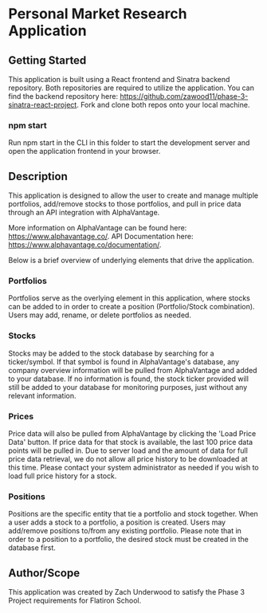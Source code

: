# Personal Market Research Application

## Getting Started
This application is built using a React frontend and Sinatra backend repository. Both repositories are required to utilize the application. You can find the backend repository here: https://github.com/zawood11/phase-3-sinatra-react-project. Fork and clone both repos onto your local machine.

### npm start
Run npm start in the CLI in this folder to start the development server and open the application frontend in your browser.

## Description
This application is designed to allow the user to create and manage multiple portfolios, add/remove stocks to those portfolios, and pull in price data through an API integration with AlphaVantage. 

More information on AlphaVantage can be found here: https://www.alphavantage.co/. API Documentation here: https://www.alphavantage.co/documentation/.

Below is a brief overview of underlying elements that drive the application.

### Portfolios
Portfolios serve as the overlying element in this application, where stocks can be added to in order to create a position (Portfolio/Stock combination). Users may add, rename, or delete portfolios as needed.

### Stocks
Stocks may be added to the stock database by searching for a ticker/symbol. If that symbol is found in AlphaVantage's database, any company overview information will be pulled from AlphaVantage and added to your database. If no information is found, the stock ticker provided will still be added to your database for monitoring purposes, just without any relevant information.

### Prices
Price data will also be pulled from AlphaVantage by clicking the 'Load Price Data' button. If price data for that stock is available, the last 100 price data points will be pulled in. Due to server load and the amount of data for full price data retrieval, we do not allow all price history to be downloaded at this time. Please contact your system administrator as needed if you wish to load full price history for a stock.

### Positions
Positions are the specific entity that tie a portfolio and stock together. When a user adds a stock to a portfolio, a position is created. Users may add/remove positions to/from any existing portfolio. Please note that in order to a position to a portfolio, the desired stock must be created in the database first.

## Author/Scope
This application was created by Zach Underwood to satisfy the Phase 3 Project requirements for Flatiron School.